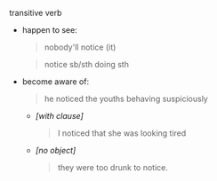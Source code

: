 transitive verb

- happen to see:
  > nobody'll notice (it)

  > notice sb/sth doing sth

- become aware of: 
  > he noticed the youths behaving suspiciously

  - *[with clause]*
    > I noticed that she was looking tired 
  - *[no object]*
    > they were too drunk to notice.
